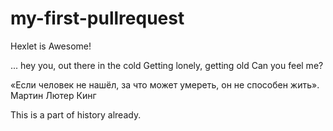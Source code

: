 # my-first-pullrequest

Hexlet is Awesome!

... hey you, out there in the cold
Getting lonely, getting old
Can you feel me?

«Если человек не нашёл, за что может умереть, он не способен жить». Мартин Лютер Кинг

This is a part of history already.
